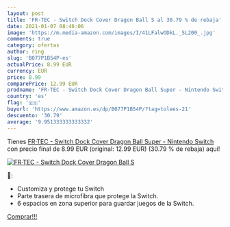 ```yaml
---
layout: post
title: 'FR·TEC - Switch Dock Cover Dragon Ball S al 30.79 % de rebaja'
date: 2021-01-07 08:46:06
image: 'https://m.media-amazon.com/images/I/41LFalwODkL._SL200_.jpg'
comments: true
category: ofertas
author: ring
slug: 'B077P1B54P-es'
actualPrice: 8.99 EUR
currency: EUR
price: 8.99
comparePrice: 12.99 EUR
prodname: 'FR·TEC - Switch Dock Cover Dragon Ball Super - Nintendo Switch'
country: 'es'
flag: '🇪🇸'
buyurl: 'https://www.amazon.es/dp/B077P1B54P/?tag=tolees-21'
descuento: '30.79'
average: '9.951333333333332'
---
```


Tienes [FR·TEC - Switch Dock Cover Dragon Ball Super - Nintendo Switch](https://www.amazon.es/dp/B077P1B54P/?tag=tolees-21) con precio final de  8.99 EUR (original: 12.99 EUR) (30.79 %  de rebaja) aqui!

[![FR·TEC - Switch Dock Cover Dragon Ball S](https://m.media-amazon.com/images/I/41LFalwODkL._SL200_.jpg)](https://www.amazon.es/dp/B077P1B54P/?tag=tolees-21)

🔎:

- Customiza y protege tu Switch
- Parte trasera de microfibra que protege la Switch.
- 6 espacios en zona superior para guardar juegos de la Switch.

[Comprar!!!](https://www.amazon.es/dp/B077P1B54P/?tag=tolees-21)

